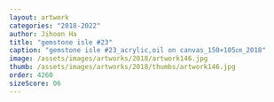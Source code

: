 ```yaml
---
layout: artwork
categories: "2018-2022"
author: Jihoon Ha
title: "gemstone isle #23"
caption: "gemstone isle #23_acrylic,oil on canvas_150×105㎝_2018"
image: /assets/images/artworks/2018/artwork146.jpg
thumb: /assets/images/artworks/2018/thumbs/artwork146.jpg
order: 4260
sizeScore: 06
---
```

